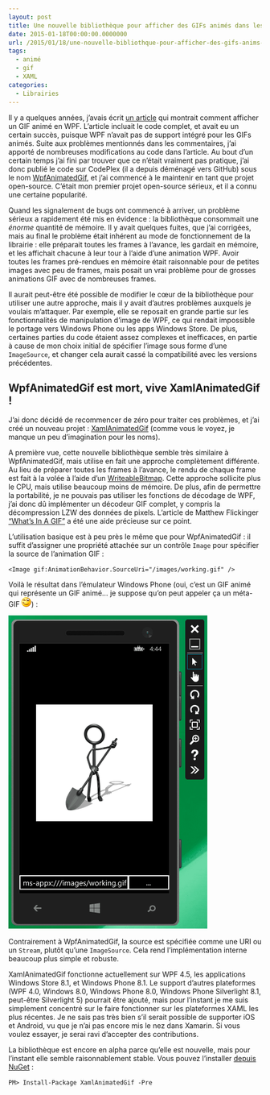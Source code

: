 ```yaml
---
layout: post
title: Une nouvelle bibliothèque pour afficher des GIFs animés dans les applications XAML
date: 2015-01-18T00:00:00.0000000
url: /2015/01/18/une-nouvelle-bibliothque-pour-afficher-des-gifs-anims-dans-les-applications-xaml/
tags:
  - animé
  - gif
  - XAML
categories:
  - Librairies
---
```



Il y a quelques années, j’avais écrit [un article](http://www.thomaslevesque.com/2011/03/27/wpf-display-an-animated-gif-image/) qui montrait comment afficher un GIF animé en WPF. L’article incluait le code complet, et avait eu un certain succès, puisque WPF n’avait pas de support intégré pour les GIFs animés. Suite aux problèmes mentionnés dans les commentaires, j’ai apporté de nombreuses modifications au code dans l’article. Au bout d’un certain temps j’ai fini par trouver que ce n’était vraiment pas pratique, j’ai donc publié le code sur CodePlex (il a depuis déménagé vers GitHub) sous le nom [WpfAnimatedGif](https://github.com/thomaslevesque/WpfAnimatedGif), et j’ai commencé à le maintenir en tant que projet open-source. C’était mon premier projet open-source sérieux, et il a connu une certaine popularité.

Quand les signalement de bugs ont commencé à arriver, un problème sérieux a rapidement été mis en évidence : la bibliothèque consommait une *énorme* quantité de mémoire. Il y avait quelques fuites, que j’ai corrigées, mais au final le problème était inhérent au mode de fonctionnement de la librairie : elle préparait toutes les frames à l’avance, les gardait en mémoire, et les affichait chacune à leur tour à l’aide d’une animation WPF. Avoir toutes les frames pré-rendues en mémoire était raisonnable pour de petites images avec peu de frames, mais posait un vrai problème pour de grosses animations GIF avec de nombreuses frames.

Il aurait peut-être été possible de modifier le cœur de la bibliothèque pour utiliser une autre approche, mais il y avait d’autres problèmes auxquels je voulais m’attaquer. Par exemple, elle se reposait en grande partie sur les fonctionnalités de manipulation d’image de WPF, ce qui rendait impossible le portage vers Windows Phone ou les apps Windows Store. De plus, certaines parties du code étaient assez complexes et inefficaces, en partie à cause de mon choix initial de spécifier l’image sous forme d’une `ImageSource`, et changer cela aurait cassé la compatibilité avec les versions précédentes.

## WpfAnimatedGif est mort, vive XamlAnimatedGif !

J’ai donc décidé de recommencer de zéro pour traiter ces problèmes, et j’ai créé un nouveau projet : [XamlAnimatedGif](https://github.com/thomaslevesque/XamlAnimatedGif) (comme vous le voyez, je manque un peu d’imagination pour les noms).

A première vue, cette nouvelle bibliothèque semble très similaire à WpfAnimatedGif, mais utilise en fait une approche complètement différente. Au lieu de préparer toutes les frames à l’avance, le rendu de chaque frame est fait à la volée à l’aide d’un [WriteableBitmap](http://msdn.microsoft.com/fr-fr/library/system.windows.media.imaging.writeablebitmap.aspx). Cette approche sollicite plus le CPU, mais utilise beaucoup moins de mémoire. De plus, afin de permettre la portabilité, je ne pouvais pas utiliser les fonctions de décodage de WPF, j’ai donc dû implémenter un décodeur GIF complet, y compris la décompression LZW des données de pixels. L’article de Matthew Flickinger [“What’s In A GIF”](http://www.matthewflickinger.com/lab/whatsinagif/index.html) a été une aide précieuse sur ce point.

L’utilisation basique est à peu près le même que pour WpfAnimatedGif : il suffit d’assigner une propriété attachée sur un contrôle `Image` pour spécifier la source de l’animation GIF :

```
<Image gif:AnimationBehavior.SourceUri="/images/working.gif" />
```

Voilà le résultat dans l’émulateur Windows Phone (oui, c’est un GIF animé qui représente un GIF animé… je suppose qu’on peut appeler ça un méta-GIF ![Winking smile](wlEmoticon-winkingsmile.png)) :

![XamlAnimatedGif-WP_thumb](XamlAnimatedGif-WP_thumb.gif "XamlAnimatedGif-WP_thumb")

Contrairement à WpfAnimatedGif, la source est spécifiée comme une URI ou un `Stream`, plutôt qu’une `ImageSource`. Cela rend l’implémentation interne beaucoup plus simple et robuste.

XamlAnimatedGif fonctionne actuellement sur WPF 4.5, les applications Windows Store 8.1, et Windows Phone 8.1. Le support d’autres plateformes (WPF 4.0, Windows 8.0, Windows Phone 8.0, Windows Phone Silverlight 8.1, peut-être Silverlight 5) pourrait être ajouté, mais pour l’instant je me suis simplement concentré sur le faire fonctionner sur les plateformes XAML les plus récentes. Je ne sais pas très bien s’il serait possible de supporter iOS et Android, vu que je n’ai pas encore mis le nez dans Xamarin. Si vous voulez essayer, je serai ravi d’accepter des contributions.

La bibliothèque est encore en alpha parce qu’elle est nouvelle, mais pour l’instant elle semble raisonnablement stable. Vous pouvez l’installer [depuis NuGet](http://www.nuget.org/packages/XamlAnimatedGif/) :

```
PM> Install-Package XamlAnimatedGif -Pre 
```

